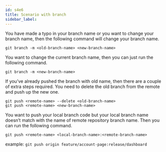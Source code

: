 ```yaml
---
id: s4e6
title: Scenario with branch
sidebar_label:
---
```


<!-- #### Scenario with branch -->

You have made a typo in your branch name or you want to change your branch name, then the following command will change your branch name.

`git branch -m <old-branch-name> <new-branch-name>`

You want to change the current branch name, then you can just run the following command.

`git branch -m <new-branch-name>`

If you’ve already pushed the branch with old name, then there are a couple of extra steps required. You need to delete the old branch from the remote and push up the new one.

```
git push <remote-name> --delete <old-branch-name>
git push <remote-name> <new-branch-name>
```

You want to push your local branch code but your local branch name doesn’t match with the name of remote repository branch name. Then you can run the following command.

`git push <remote-name> <local-branch-name>:<remote-branch-name>`

example:
`git push origin feature/account-page:release/dashboard`

